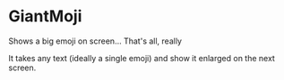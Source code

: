 # GiantMoji
Shows a big emoji on screen... That's all, really


It takes any text (ideally a single emoji) and show it enlarged on the next screen.
